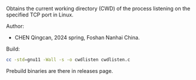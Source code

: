 Obtains the current working directory (CWD)
of the process listening on the specified TCP port
in Linux.

Author:
* CHEN Qingcan, 2024 spring, Foshan Nanhai China.

Build:
```bash
cc -std=gnu11 -Wall -s -o cwdlisten cwdlisten.c
```
Prebuild binaries are there in releases page.
